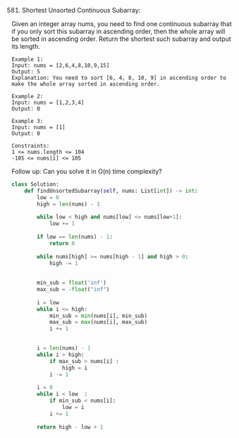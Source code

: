 581. Shortest Unsorted Continuous Subarray:

Given an integer array nums, you need to find one continuous subarray that if you only sort this subarray in ascending order, then the whole array will be sorted in ascending order.
Return the shortest such subarray and output its length.

```
Example 1:
Input: nums = [2,6,4,8,10,9,15]
Output: 5
Explanation: You need to sort [6, 4, 8, 10, 9] in ascending order to make the whole array sorted in ascending order.
```
```
Example 2:
Input: nums = [1,2,3,4]
Output: 0
```
```
Example 3:
Input: nums = [1]
Output: 0
``` 

```
Constraints:
1 <= nums.length <= 104
-105 <= nums[i] <= 105
 ```

Follow up: Can you solve it in O(n) time complexity?

```python
class Solution:
    def findUnsortedSubarray(self, nums: List[int]) -> int:
        low = 0
        high = len(nums) - 1
        
        while low < high and nums[low] <= nums[low+1]:
            low += 1
        
        if low == len(nums) - 1:
            return 0
            
        while nums[high] >= nums[high - 1] and high > 0:
            high -= 1
            
            
        min_sub = float('inf')
        max_sub = -float("inf")
        
        i = low
        while i <= high:
            min_sub = min(nums[i], min_sub)
            max_sub = max(nums[i], max_sub)
            i += 1

        
        i = len(nums) - 1
        while i > high:
            if max_sub > nums[i] :
                high = i
            i -= 1
        
        i = 0
        while i < low  :
            if min_sub < nums[i]:
                low = i
            i += 1            
            
        return high - low + 1
   
```
